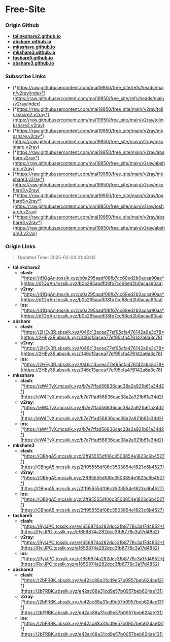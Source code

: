 # Free-Site

### Origin Github

- [**tolinkshare2.github.io**](https://github.com/tolinkshare2/tolinkshare2.github.io)
- [**abshare.github.io**](https://github.com/abshare/abshare.github.io)
- [**mksshare.github.io**](https://github.com/mksshare/mksshare.github.io)
- [**mkshare3.github.io**](https://github.com/mkshare3/mkshare3.github.io)
- [**toshare5.github.io**](https://github.com/toshare5/toshare5.github.io)
- [**abshare3.github.io**](https://github.com/abshare3/abshare3.github.io)

### Subscribe Links

- [*https://raw.githubusercontent.com/mai19950/free_site/refs/heads/main/v2ray/index*](https://raw.githubusercontent.com/mai19950/free_site/refs/heads/main/v2ray/index)
- [*https://raw.githubusercontent.com/mai19950/free_site/main/v2ray/tolinkshare2.v2ray*](https://raw.githubusercontent.com/mai19950/free_site/main/v2ray/tolinkshare2.v2ray)
- [*https://raw.githubusercontent.com/mai19950/free_site/main/v2ray/mksshare.v2ray*](https://raw.githubusercontent.com/mai19950/free_site/main/v2ray/mksshare.v2ray)
- [*https://raw.githubusercontent.com/mai19950/free_site/main/v2ray/abshare.v2ray*](https://raw.githubusercontent.com/mai19950/free_site/main/v2ray/abshare.v2ray)
- [*https://raw.githubusercontent.com/mai19950/free_site/main/v2ray/mkshare3.v2ray*](https://raw.githubusercontent.com/mai19950/free_site/main/v2ray/mkshare3.v2ray)
- [*https://raw.githubusercontent.com/mai19950/free_site/main/v2ray/toshare5.v2ray*](https://raw.githubusercontent.com/mai19950/free_site/main/v2ray/toshare5.v2ray)
- [*https://raw.githubusercontent.com/mai19950/free_site/main/v2ray/abshare3.v2ray*](https://raw.githubusercontent.com/mai19950/free_site/main/v2ray/abshare3.v2ray)

### Origin Links

> Updated Time: 2025-02-04 01:43:02

- **tolinkshare2**
  - **clash**: [*https://d1QgAn.tosslk.xyz/b0a295aadf08fb7cc68ed2b0acaa90aa*](https://d1QgAn.tosslk.xyz/b0a295aadf08fb7cc68ed2b0acaa90aa)
  - **v2ray**: [*https://d1QgAn.tosslk.xyz/b0a295aadf08fb7cc68ed2b0acaa90aa*](https://d1QgAn.tosslk.xyz/b0a295aadf08fb7cc68ed2b0acaa90aa)
  - **ios**: [*https://d1QgAn.tosslk.xyz/b0a295aadf08fb7cc68ed2b0acaa90aa*](https://d1QgAn.tosslk.xyz/b0a295aadf08fb7cc68ed2b0acaa90aa)
- **abshare**
  - **clash**: [*https://2HEy3R.absslk.xyz/046c13acea77ef95cfa476142a6a3c78*](https://2HEy3R.absslk.xyz/046c13acea77ef95cfa476142a6a3c78)
  - **v2ray**: [*https://2HEy3R.absslk.xyz/046c13acea77ef95cfa476142a6a3c78*](https://2HEy3R.absslk.xyz/046c13acea77ef95cfa476142a6a3c78)
  - **ios**: [*https://2HEy3R.absslk.xyz/046c13acea77ef95cfa476142a6a3c78*](https://2HEy3R.absslk.xyz/046c13acea77ef95cfa476142a6a3c78)
- **mksshare**
  - **clash**: [*https://eW4TyX.mcsslk.xyz/b7e7ffad56836cac38a2a921b61a34d2*](https://eW4TyX.mcsslk.xyz/b7e7ffad56836cac38a2a921b61a34d2)
  - **v2ray**: [*https://eW4TyX.mcsslk.xyz/b7e7ffad56836cac38a2a921b61a34d2*](https://eW4TyX.mcsslk.xyz/b7e7ffad56836cac38a2a921b61a34d2)
  - **ios**: [*https://eW4TyX.mcsslk.xyz/b7e7ffad56836cac38a2a921b61a34d2*](https://eW4TyX.mcsslk.xyz/b7e7ffad56836cac38a2a921b61a34d2)
- **mkshare3**
  - **clash**: [*https://OBhgA5.mcsslk.xyz/2ff95555df06c3503854e1823c6b4527*](https://OBhgA5.mcsslk.xyz/2ff95555df06c3503854e1823c6b4527)
  - **v2ray**: [*https://OBhgA5.mcsslk.xyz/2ff95555df06c3503854e1823c6b4527*](https://OBhgA5.mcsslk.xyz/2ff95555df06c3503854e1823c6b4527)
  - **ios**: [*https://OBhgA5.mcsslk.xyz/2ff95555df06c3503854e1823c6b4527*](https://OBhgA5.mcsslk.xyz/2ff95555df06c3503854e1823c6b4527)
- **toshare5**
  - **clash**: [*https://RyiJPC.tosslk.xyz/e1656874a282dcc3fb8778c3a17d4852*](https://RyiJPC.tosslk.xyz/e1656874a282dcc3fb8778c3a17d4852)
  - **v2ray**: [*https://RyiJPC.tosslk.xyz/e1656874a282dcc3fb8778c3a17d4852*](https://RyiJPC.tosslk.xyz/e1656874a282dcc3fb8778c3a17d4852)
  - **ios**: [*https://RyiJPC.tosslk.xyz/e1656874a282dcc3fb8778c3a17d4852*](https://RyiJPC.tosslk.xyz/e1656874a282dcc3fb8778c3a17d4852)
- **abshare3**
  - **clash**: [*https://2bFRBK.absslk.xyz/e42ac88a31cd9e57b0957beb624ae131*](https://2bFRBK.absslk.xyz/e42ac88a31cd9e57b0957beb624ae131)
  - **v2ray**: [*https://2bFRBK.absslk.xyz/e42ac88a31cd9e57b0957beb624ae131*](https://2bFRBK.absslk.xyz/e42ac88a31cd9e57b0957beb624ae131)
  - **ios**: [*https://2bFRBK.absslk.xyz/e42ac88a31cd9e57b0957beb624ae131*](https://2bFRBK.absslk.xyz/e42ac88a31cd9e57b0957beb624ae131)
